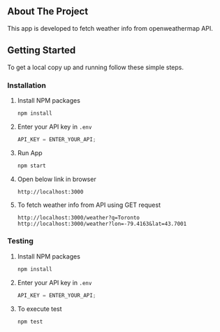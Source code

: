 ## About The Project

This app is developed to fetch weather info from openweathermap API.

<!-- GETTING STARTED -->

## Getting Started

To get a local copy up and running follow these simple steps.

### Installation

1. Install NPM packages
    ```sh
    npm install
    ```
2. Enter your API key in `.env`
    ```js
    API_KEY = ENTER_YOUR_API;
    ```
3. Run App
    ```sh
    npm start
    ```
4. Open below link in browser
    ```
    http://localhost:3000
    ```
5. To fetch weather info from API using GET request
    ```
    http://localhost:3000/weather?q=Toronto
    http://localhost:3000/weather?lon=-79.4163&lat=43.7001
    ```

### Testing

1. Install NPM packages
    ```sh
    npm install
    ```
2. Enter your API key in `.env`
    ```js
    API_KEY = ENTER_YOUR_API;
    ```
3. To execute test
    ```sh
    npm test
    ```
